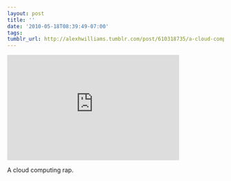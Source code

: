 ```yaml
---
layout: post
title: ''
date: '2010-05-18T08:39:49-07:00'
tags: 
tumblr_url: http://alexhwilliams.tumblr.com/post/610318735/a-cloud-computing-rap
---
```

<iframe width="400" height="245" src="http://www.youtube.com/embed/i_TaJLSkJbk?wmode=transparent&autohide=1&egm=0&hd=1&iv_load_policy=3&modestbranding=1&rel=0&showinfo=0&showsearch=0" frameborder="0" allowfullscreen></iframe><br/><p>A cloud computing rap.</p>
